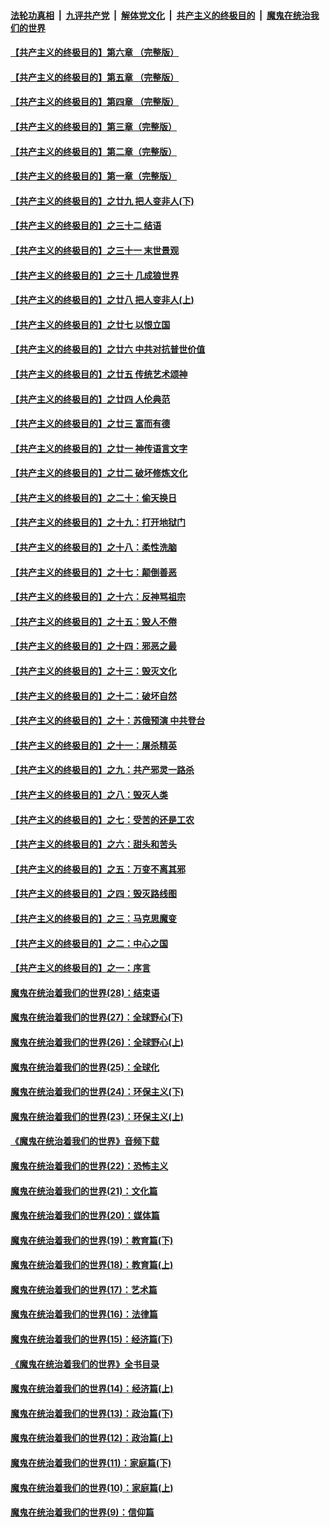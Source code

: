 ####  [法轮功真相](../../../../basic/blob/master/README.md?t=04171401) &nbsp;|&nbsp; [九评共产党](../../../../9ping.md/blob/master/README.md?t=04171401) &nbsp;|&nbsp; [解体党文化](../../../../jtdwh.md/blob/master/README.md?t=04171401)  &nbsp;|&nbsp; [共产主义的终极目的](../../../../gczydzjmd.md/blob/master/README.md?t=04171401) &nbsp;|&nbsp; [魔鬼在统治我们的世界](../../../../mgztzwmdsj.md/blob/master/README.md?t=04171401) 

#### [【共产主义的终极目的】第六章 （完整版）](../pages/nsc422/n11428913.md?t=04171401) 

#### [【共产主义的终极目的】第五章 （完整版）](../pages/nsc422/n11428912.md?t=04171401) 

#### [【共产主义的终极目的】第四章 （完整版）](../pages/nsc422/n11428907.md?t=04171401) 

#### [【共产主义的终极目的】第三章（完整版）](../pages/nsc422/n11428848.md?t=04171401) 

#### [【共产主义的终极目的】第二章（完整版）](../pages/nsc422/n11428831.md?t=04171401) 

#### [【共产主义的终极目的】第一章（完整版）](../pages/nsc422/n11417651.md?t=04171401) 

#### [【共产主义的终极目的】之廿九 把人变非人(下)](../pages/nsc422/n11344140.md?t=04171401) 

#### [【共产主义的终极目的】之三十二 结语](../pages/nsc422/n11360535.md?t=04171401) 

#### [【共产主义的终极目的】之三十一 末世景观](../pages/nsc422/n11351129.md?t=04171401) 

#### [【共产主义的终极目的】之三十 几成狼世界](../pages/nsc422/n11348280.md?t=04171401) 

#### [【共产主义的终极目的】之廿八 把人变非人(上)](../pages/nsc422/n11340492.md?t=04171401) 

#### [【共产主义的终极目的】之廿七 以恨立国](../pages/nsc422/n11336944.md?t=04171401) 

#### [【共产主义的终极目的】之廿六 中共对抗普世价值](../pages/nsc422/n11324785.md?t=04171401) 

#### [【共产主义的终极目的】之廿五 传统艺术颂神](../pages/nsc422/n11296396.md?t=04171401) 

#### [【共产主义的终极目的】之廿四 人伦典范](../pages/nsc422/n11296397.md?t=04171401) 

#### [【共产主义的终极目的】之廿三 富而有德](../pages/nsc422/n11283598.md?t=04171401) 

#### [【共产主义的终极目的】之廿一 神传语言文字](../pages/nsc422/n11263265.md?t=04171401) 

#### [【共产主义的终极目的】之廿二 破坏修炼文化](../pages/nsc422/n11245728.md?t=04171401) 

#### [【共产主义的终极目的】之二十：偷天换日](../pages/nsc422/n11238846.md?t=04171401) 

#### [【共产主义的终极目的】之十九：打开地狱门](../pages/nsc422/n11206376.md?t=04171401) 

#### [【共产主义的终极目的】之十八：柔性洗脑](../pages/nsc422/n11199994.md?t=04171401) 

#### [【共产主义的终极目的】之十七：颠倒善恶](../pages/nsc422/n11179782.md?t=04171401) 

#### [【共产主义的终极目的】之十六：反神骂祖宗](../pages/nsc422/n11166798.md?t=04171401) 

#### [【共产主义的终极目的】之十五：毁人不倦](../pages/nsc422/n11166792.md?t=04171401) 

#### [【共产主义的终极目的】之十四：邪恶之最](../pages/nsc422/n11150249.md?t=04171401) 

#### [【共产主义的终极目的】之十三：毁灭文化](../pages/nsc422/n11135227.md?t=04171401) 

#### [【共产主义的终极目的】之十二：破坏自然](../pages/nsc422/n11135214.md?t=04171401) 

#### [【共产主义的终极目的】之十：苏俄预演 中共登台](../pages/nsc422/n11118424.md?t=04171401) 

#### [【共产主义的终极目的】之十一：屠杀精英](../pages/nsc422/n11118442.md?t=04171401) 

#### [【共产主义的终极目的】之九：共产邪灵一路杀](../pages/nsc422/n11114139.md?t=04171401) 

#### [【共产主义的终极目的】之八：毁灭人类](../pages/nsc422/n11108503.md?t=04171401) 

#### [【共产主义的终极目的】之七：受苦的还是工农](../pages/nsc422/n11101809.md?t=04171401) 

#### [【共产主义的终极目的】之六：甜头和苦头](../pages/nsc422/n11096971.md?t=04171401) 

#### [【共产主义的终极目的】之五：万变不离其邪](../pages/nsc422/n11091285.md?t=04171401) 

#### [【共产主义的终极目的】之四：毁灭路线图](../pages/nsc422/n11086284.md?t=04171401) 

#### [【共产主义的终极目的】之三：马克思魔变](../pages/nsc422/n11061941.md?t=04171401) 

#### [【共产主义的终极目的】之二：中心之国](../pages/nsc422/n11047728.md?t=04171401) 

#### [【共产主义的终极目的】之一：序言](../pages/nsc422/n11086077.md?t=04171401) 

#### [魔鬼在统治着我们的世界(28)：结束语](../pages/nsc422/n10936246.md?t=04171401) 

#### [魔鬼在统治着我们的世界(27)：全球野心(下)](../pages/nsc422/n10928319.md?t=04171401) 

#### [魔鬼在统治着我们的世界(26)：全球野心(上)](../pages/nsc422/n10900318.md?t=04171401) 

#### [魔鬼在统治着我们的世界(25)：全球化](../pages/nsc422/n10788205.md?t=04171401) 

#### [魔鬼在统治着我们的世界(24)：环保主义(下)](../pages/nsc422/n10695307.md?t=04171401) 

#### [魔鬼在统治着我们的世界(23)：环保主义(上)](../pages/nsc422/n10688613.md?t=04171401) 

#### [《魔鬼在统治着我们的世界》音频下载](../pages/nsc422/n10635553.md?t=04171401) 

#### [魔鬼在统治着我们的世界(22)：恐怖主义](../pages/nsc422/n10614727.md?t=04171401) 

#### [魔鬼在统治着我们的世界(21)：文化篇](../pages/nsc422/n10597706.md?t=04171401) 

#### [魔鬼在统治着我们的世界(20)：媒体篇](../pages/nsc422/n10586579.md?t=04171401) 

#### [魔鬼在统治着我们的世界(19)：教育篇(下)](../pages/nsc422/n10564808.md?t=04171401) 

#### [魔鬼在统治着我们的世界(18)：教育篇(上)](../pages/nsc422/n10526970.md?t=04171401) 

#### [魔鬼在统治着我们的世界(17)：艺术篇](../pages/nsc422/n10499093.md?t=04171401) 

#### [魔鬼在统治着我们的世界(16)：法律篇](../pages/nsc422/n10485969.md?t=04171401) 

#### [魔鬼在统治着我们的世界(15)：经济篇(下)](../pages/nsc422/n10469975.md?t=04171401) 

#### [《魔鬼在统治着我们的世界》全书目录](../pages/nsc422/n10464261.md?t=04171401) 

#### [魔鬼在统治着我们的世界(14)：经济篇(上)](../pages/nsc422/n10457370.md?t=04171401) 

#### [魔鬼在统治着我们的世界(13)：政治篇(下)](../pages/nsc422/n10448270.md?t=04171401) 

#### [魔鬼在统治着我们的世界(12)：政治篇(上)](../pages/nsc422/n10444576.md?t=04171401) 

#### [魔鬼在统治着我们的世界(11)：家庭篇(下)](../pages/nsc422/n10440961.md?t=04171401) 

#### [魔鬼在统治着我们的世界(10)：家庭篇(上)](../pages/nsc422/n10435448.md?t=04171401) 

#### [魔鬼在统治着我们的世界(9)：信仰篇](../pages/nsc422/n10432159.md?t=04171401) 

